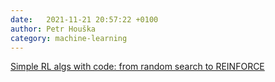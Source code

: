 ```yaml
---
date:   2021-11-21 20:57:22 +0100
author: Petr Houška
category: machine-learning
---	
```

[Simple RL algs with code: from random search to REINFORCE](https://kvfrans.com/simple-algoritms-for-solving-cartpole/)
